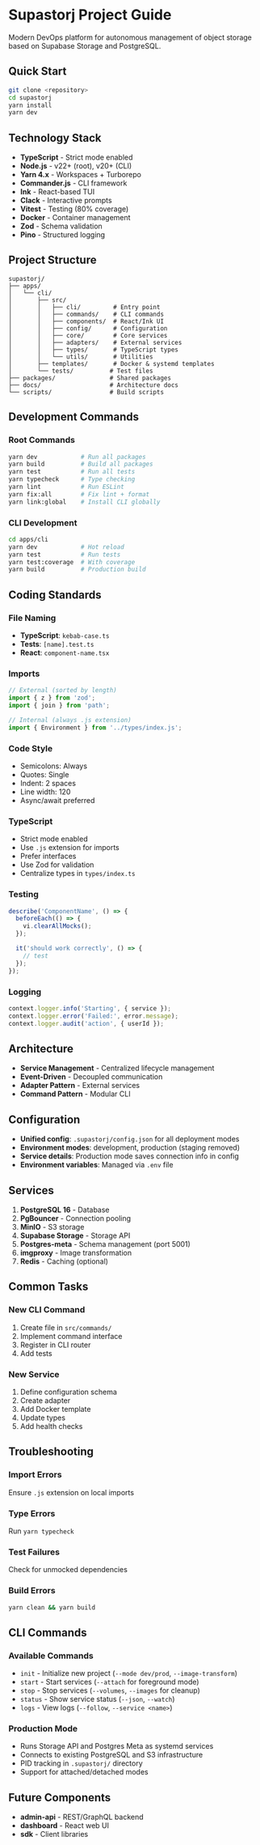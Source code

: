# Supastorj Project Guide

Modern DevOps platform for autonomous management of object storage based on Supabase Storage and PostgreSQL.

## Quick Start

```bash
git clone <repository>
cd supastorj
yarn install
yarn dev
```

## Technology Stack

- **TypeScript** - Strict mode enabled
- **Node.js** - v22+ (root), v20+ (CLI)
- **Yarn 4.x** - Workspaces + Turborepo
- **Commander.js** - CLI framework
- **Ink** - React-based TUI
- **Clack** - Interactive prompts
- **Vitest** - Testing (80% coverage)
- **Docker** - Container management
- **Zod** - Schema validation
- **Pino** - Structured logging

## Project Structure

```
supastorj/
├── apps/
│   └── cli/
│       ├── src/
│       │   ├── cli/         # Entry point
│       │   ├── commands/    # CLI commands
│       │   ├── components/  # React/Ink UI
│       │   ├── config/      # Configuration
│       │   ├── core/        # Core services
│       │   ├── adapters/    # External services
│       │   ├── types/       # TypeScript types
│       │   └── utils/       # Utilities
│       ├── templates/       # Docker & systemd templates
│       └── tests/          # Test files
├── packages/               # Shared packages
├── docs/                   # Architecture docs
└── scripts/                # Build scripts
```

## Development Commands

### Root Commands
```bash
yarn dev            # Run all packages
yarn build          # Build all packages
yarn test           # Run all tests
yarn typecheck      # Type checking
yarn lint           # Run ESLint
yarn fix:all        # Fix lint + format
yarn link:global    # Install CLI globally
```

### CLI Development
```bash
cd apps/cli
yarn dev            # Hot reload
yarn test           # Run tests
yarn test:coverage  # With coverage
yarn build          # Production build
```

## Coding Standards

### File Naming
- **TypeScript**: `kebab-case.ts`
- **Tests**: `[name].test.ts`
- **React**: `component-name.tsx`

### Imports
```typescript
// External (sorted by length)
import { z } from 'zod';
import { join } from 'path';

// Internal (always .js extension)
import { Environment } from '../types/index.js';
```

### Code Style
- Semicolons: Always
- Quotes: Single
- Indent: 2 spaces
- Line width: 120
- Async/await preferred

### TypeScript
- Strict mode enabled
- Use `.js` extension for imports
- Prefer interfaces
- Use Zod for validation
- Centralize types in `types/index.ts`

### Testing
```typescript
describe('ComponentName', () => {
  beforeEach(() => {
    vi.clearAllMocks();
  });

  it('should work correctly', () => {
    // test
  });
});
```

### Logging
```typescript
context.logger.info('Starting', { service });
context.logger.error('Failed:', error.message);
context.logger.audit('action', { userId });
```

## Architecture

- **Service Management** - Centralized lifecycle management
- **Event-Driven** - Decoupled communication
- **Adapter Pattern** - External services
- **Command Pattern** - Modular CLI

## Configuration

- **Unified config**: `.supastorj/config.json` for all deployment modes
- **Environment modes**: development, production (staging removed)
- **Service details**: Production mode saves connection info in config
- **Environment variables**: Managed via `.env` file

## Services

1. **PostgreSQL 16** - Database
2. **PgBouncer** - Connection pooling
3. **MinIO** - S3 storage
4. **Supabase Storage** - Storage API
5. **Postgres-meta** - Schema management (port 5001)
6. **imgproxy** - Image transformation
7. **Redis** - Caching (optional)

## Common Tasks

### New CLI Command
1. Create file in `src/commands/`
2. Implement command interface
3. Register in CLI router
4. Add tests

### New Service
1. Define configuration schema
2. Create adapter
3. Add Docker template
4. Update types
5. Add health checks

## Troubleshooting

### Import Errors
Ensure `.js` extension on local imports

### Type Errors
Run `yarn typecheck`

### Test Failures
Check for unmocked dependencies

### Build Errors
```bash
yarn clean && yarn build
```

## CLI Commands

### Available Commands
- `init` - Initialize new project (`--mode dev/prod`, `--image-transform`)
- `start` - Start services (`--attach` for foreground mode)
- `stop` - Stop services (`--volumes`, `--images` for cleanup)
- `status` - Show service status (`--json`, `--watch`)
- `logs` - View logs (`--follow`, `--service <name>`)

### Production Mode
- Runs Storage API and Postgres Meta as systemd services
- Connects to existing PostgreSQL and S3 infrastructure
- PID tracking in `.supastorj/` directory
- Support for attached/detached modes

## Future Components

- **admin-api** - REST/GraphQL backend
- **dashboard** - React web UI
- **sdk** - Client libraries
